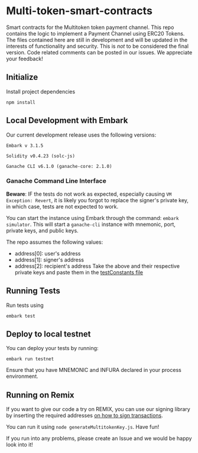 # Multi-token-smart-contracts
Smart contracts for the Multitoken token payment channel. This repo contains the logic to implement a Payment Channel using ERC20 Tokens. The files contained here are still in development and will be updated in the interests of functionality and security. This is *not* to be considered the final version. Code related comments can be posted in our issues. We appreciate your feedback!

## Initialize

Install project dependencies

`npm install`   

## Local Development with Embark 

Our current development release uses the following versions: 
```
Embark v 3.1.5 

Solidity v0.4.23 (solc-js)

Ganache CLI v6.1.0 (ganache-core: 2.1.0)
```

### Ganache Command Line Interface  

**Beware**: IF the tests do not work as expected, especially causing `VM Exception: Revert`, it is likely you forgot to replace the signer's private key, in which case, tests are not expected to work. 

You can start the instance using Embark through the command: `embark simulator`. This will start a `ganache-cli` instance with mnemonic, port, private keys, and public keys. 

The repo assumes the following values: 
 - address[0]: user's address 
 - address[1]: signer's address 
 - address[2]: recipient's address 
Take the above and their respective private keys and paste them in the [testConstants file](./test/helpers/testConstant.js)

## Running Tests

Run tests using

`embark test`

## Deploy to local testnet

You can deploy your tests by running: 

`embark run testnet` 

Ensure that you have MNEMONIC and INFURA declared in your process environment. 

## Running on Remix 

If you want to give our code a try on REMIX, you can use our signing library by inserting the required addresses [on how to sign transactions](https://github.com/STKtoken/Multi-Token-smart-contracts/wiki/How-to-Sign-Transactions). 

You can run it using `node generateMultitokenKey.js`. Have fun! 

If you run into any problems, please create an Issue and we would be happy look into it! 